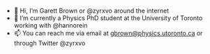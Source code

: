 - 👋 Hi, I’m Garett Brown or @zyrxvo around the internet
- 🌱 I’m currently a Physics PhD student at the University of Toronto working with @hannorein
- 📫 You can reach me via email at gbrown@physics.utoronto.ca or through Twitter @zyrxvo

